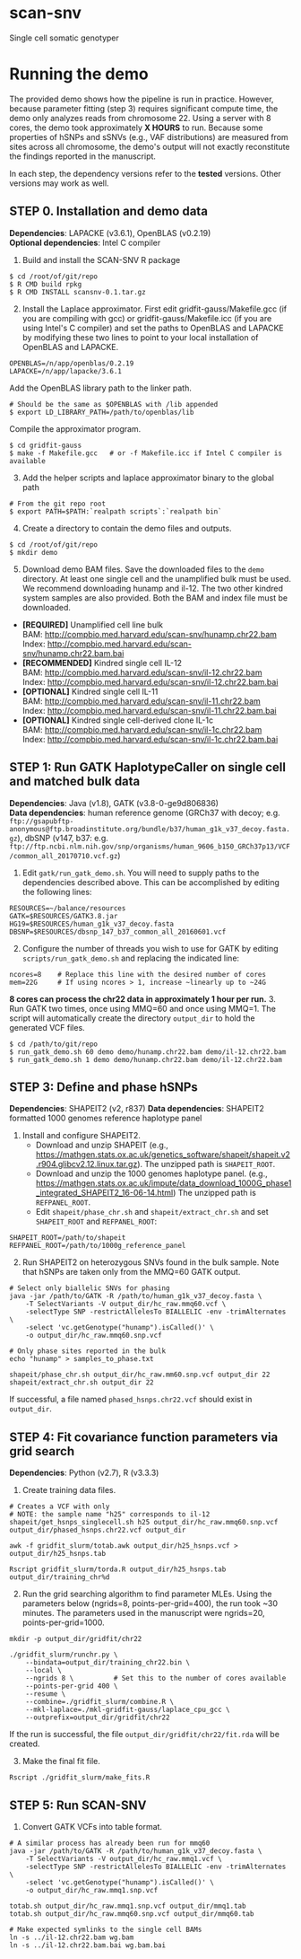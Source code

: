 # scan-snv
Single cell somatic genotyper

# Running the demo
The provided demo shows how the pipeline is run in practice. However,
because parameter fitting (step 3) requires significant compute time,
the demo only analyzes reads from chromosome 22. Using a server with 8
cores, the demo took approximately **X HOURS** to run.
Because some properties of hSNPs and sSNVs (e.g., VAF distributions) are
measured from sites across all chromosome, the demo's output will not exactly
reconstitute the findings reported in the manuscript.

In each step, the dependency versions refer to the **tested** versions.
Other versions may work as well.

## STEP 0. Installation and demo data
**Dependencies**: LAPACKE (v3.6.1), OpenBLAS (v0.2.19)\
**Optional dependencies**: Intel C compiler

1. Build and install the SCAN-SNV R package
```
$ cd /root/of/git/repo
$ R CMD build rpkg
$ R CMD INSTALL scansnv-0.1.tar.gz
```
2. Install the Laplace approximator. First edit gridfit-gauss/Makefile.gcc (if you are
   compiling with gcc) or gridfit-gauss/Makefile.icc (if you are using Intel's C
   compiler) and set the paths to OpenBLAS and LAPACKE by modifying these two lines
   to point to your local installation of OpenBLAS and LAPACKE.
```
OPENBLAS=/n/app/openblas/0.2.19
LAPACKE=/n/app/lapacke/3.6.1
```
   Add the OpenBLAS library path to the linker path.
```
# Should be the same as $OPENBLAS with /lib appended
$ export LD_LIBRARY_PATH=/path/to/openblas/lib  
```
   Compile the approximator program.
```
$ cd gridfit-gauss
$ make -f Makefile.gcc   # or -f Makefile.icc if Intel C compiler is available
```
3. Add the helper scripts and laplace approximator binary to the global path
```
# From the git repo root
$ export PATH=$PATH:`realpath scripts`:`realpath bin`
```
4. Create a directory to contain the demo files and outputs.
```
$ cd /root/of/git/repo
$ mkdir demo
```
5. Download demo BAM files. Save the downloaded files to the `demo` directory.
   At least one single cell and the unamplified bulk must be used. We recommend
   downloading hunamp and il-12. The two other kindred system samples are also
   provided. Both the BAM and index file must be downloaded.

* **[REQUIRED]** Unamplified cell line bulk\
    BAM: http://compbio.med.harvard.edu/scan-snv/hunamp.chr22.bam \
    Index: http://compbio.med.harvard.edu/scan-snv/hunamp.chr22.bam.bai
* **[RECOMMENDED]** Kindred single cell IL-12\
    BAM: http://compbio.med.harvard.edu/scan-snv/il-12.chr22.bam \
    Index: http://compbio.med.harvard.edu/scan-snv/il-12.chr22.bam.bai
* **[OPTIONAL]** Kindred single cell IL-11\
    BAM: http://compbio.med.harvard.edu/scan-snv/il-11.chr22.bam \
    Index: http://compbio.med.harvard.edu/scan-snv/il-11.chr22.bam.bai
* **[OPTIONAL]** Kindred single cell-derived clone IL-1c\
    BAM: http://compbio.med.harvard.edu/scan-snv/il-1c.chr22.bam \
    Index: http://compbio.med.harvard.edu/scan-snv/il-1c.chr22.bam.bai



## STEP 1: Run GATK HaplotypeCaller on single cell and matched bulk data
**Dependencies**: Java (v1.8), GATK (v3.8-0-ge9d806836)\
**Data dependencies**: human reference genome (GRCh37 with decoy; e.g. `ftp://gsapubftp-anonymous@ftp.broadinstitute.org/bundle/b37/human_g1k_v37_decoy.fasta.gz`), dbSNP (v147, b37: e.g. `ftp://ftp.ncbi.nlm.nih.gov/snp/organisms/human_9606_b150_GRCh37p13/VCF/common_all_20170710.vcf.gz`)

1. Edit `gatk/run_gatk_demo.sh`. You will need to supply paths to the dependencies
   described above. This can be accomplished by editing the following lines:
```
RESOURCES=~/balance/resources
GATK=$RESOURCES/GATK3.8.jar
HG19=$RESOURCES/human_g1k_v37_decoy.fasta
DBSNP=$RESOURCES/dbsnp_147_b37_common_all_20160601.vcf
```
2. Configure the number of threads you wish to use for GATK by editing
   `scripts/run_gatk_demo.sh` and replacing the indicated line:
```
ncores=8    # Replace this line with the desired number of cores
mem=22G     # If using ncores > 1, increase ~linearly up to ~24G
```
**8 cores can process the chr22 data in approximately 1 hour per run.**
3. Run GATK two times, once using MMQ=60 and once using MMQ=1. The script
   will automatically create the directory `output_dir` to hold the generated
   VCF files.
```
$ cd /path/to/git/repo
$ run_gatk_demo.sh 60 demo demo/hunamp.chr22.bam demo/il-12.chr22.bam
$ run_gatk_demo.sh 1 demo demo/hunamp.chr22.bam demo/il-12.chr22.bam
```


## STEP 3: Define and phase hSNPs

**Dependencies**: SHAPEIT2 (v2, r837)
**Data dependencies**: SHAPEIT2 formatted 1000 genomes reference haplotype panel

1. Install and configure SHAPEIT2. 
    * Download and unzip SHAPEIT (e.g., https://mathgen.stats.ox.ac.uk/genetics_software/shapeit/shapeit.v2.r904.glibcv2.12.linux.tar.gz).
      The unzipped path is `SHAPEIT_ROOT`.
    * Download and unzip the 1000 genomes haplotype panel. (e.g., https://mathgen.stats.ox.ac.uk/impute/data_download_1000G_phase1_integrated_SHAPEIT2_16-06-14.html)
      The unzipped path is `REFPANEL_ROOT`.
    * Edit `shapeit/phase_chr.sh` and `shapeit/extract_chr.sh` and set
      `SHAPEIT_ROOT` and `REFPANEL_ROOT`:
```
SHAPEIT_ROOT=/path/to/shapeit
REFPANEL_ROOT=/path/to/1000g_reference_panel
```
2. Run SHAPEIT2 on heterozygous SNVs found in the bulk sample. Note that hSNPs are
   taken only from the MMQ=60 GATK output.
```
# Select only biallelic SNVs for phasing
java -jar /path/to/GATK -R /path/to/human_g1k_v37_decoy.fasta \
    -T SelectVariants -V output_dir/hc_raw.mmq60.vcf \
    -selectType SNP -restrictAllelesTo BIALLELIC -env -trimAlternates \
    -select 'vc.getGenotype("hunamp").isCalled()' \
    -o output_dir/hc_raw.mmq60.snp.vcf

# Only phase sites reported in the bulk
echo "hunamp" > samples_to_phase.txt

shapeit/phase_chr.sh output_dir/hc_raw.mm60.snp.vcf output_dir 22
shapeit/extract_chr.sh output_dir 22
```
   If successful, a file named `phased_hsnps.chr22.vcf` should exist in
   `output_dir`.


## STEP 4: Fit covariance function parameters via grid search
**Dependencies**: Python (v2.7), R (v3.3.3)

1. Create training data files.
```
# Creates a VCF with only 
# NOTE: the sample name "h25" corresponds to il-12
shapeit/get_hsnps_singlecell.sh h25 output_dir/hc_raw.mmq60.snp.vcf output_dir/phased_hsnps.chr22.vcf output_dir

awk -f gridfit_slurm/totab.awk output_dir/h25_hsnps.vcf > output_dir/h25_hsnps.tab

Rscript gridfit_slurm/torda.R output_dir/h25_hsnps.tab output_dir/training_chr%d
```

2. Run the grid searching algorithm to find parameter MLEs. Using the parameters
   below (ngrids=8, points-per-grid=400), the run took ~30 minutes. The parameters
   used in the manuscript were ngrids=20, points-per-grid=1000.
```
mkdir -p output_dir/gridfit/chr22

./gridfit_slurm/runchr.py \
    --bindata=output_dir/training_chr22.bin \
    --local \
    --ngrids 8 \          # Set this to the number of cores available
    --points-per-grid 400 \
    --resume \
    --combine=./gridfit_slurm/combine.R \
    --mkl-laplace=./mkl-gridfit-gauss/laplace_cpu_gcc \
    --outprefix=output_dir/gridfit/chr22
```
   If the run is successful, the file `output_dir/gridfit/chr22/fit.rda` will be created.

3. Make the final fit file.
```
Rscript ./gridfit_slurm/make_fits.R
```


## STEP 5: Run SCAN-SNV

1. Convert GATK VCFs into table format.
```
# A similar process has already been run for mmq60
java -jar /path/to/GATK -R /path/to/human_g1k_v37_decoy.fasta \
    -T SelectVariants -V output_dir/hc_raw.mmq1.vcf \
    -selectType SNP -restrictAllelesTo BIALLELIC -env -trimAlternates \
    -select 'vc.getGenotype("hunamp").isCalled()' \
    -o output_dir/hc_raw.mmq1.snp.vcf

totab.sh output_dir/hc_raw.mmq1.snp.vcf output_dir/mmq1.tab
totab.sh output_dir/hc_raw.mmq60.snp.vcf output_dir/mmq60.tab

# Make expected symlinks to the single cell BAMs
ln -s ../il-12.chr22.bam wg.bam
ln -s ../il-12.chr22.bam.bai wg.bam.bai
```
